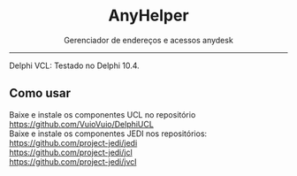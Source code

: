 <h1 align="center">
<br>
  AnyHelper
<br>
</h1>

<p align="center">Gerenciador de endereços e acessos anydesk</p>


<hr />


Delphi VCL: Testado no Delphi 10.4.


## Como usar


Baixe e instale os componentes UCL no repositório https://github.com/VuioVuio/DelphiUCL<br>
Baixe e instale os componentes JEDI nos repositórios:<br>
https://github.com/project-jedi/jedi<br>
https://github.com/project-jedi/jcl<br>
https://github.com/project-jedi/jvcl<br>
